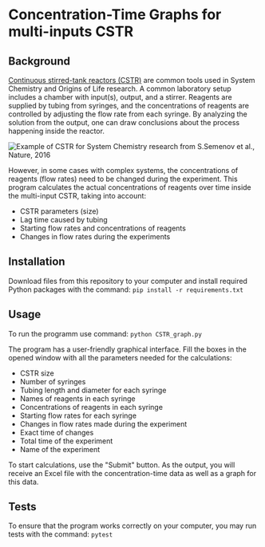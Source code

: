 # Concentration-Time Graphs for multi-inputs CSTR

## Background
[Continuous stirred-tank reactors (CSTR)](https://en.wikipedia.org/wiki/Continuous_stirred-tank_reactor) are common tools used in System Chemistry and Origins of Life research. A common laboratory setup includes a chamber with input(s), output, and a stirrer. Reagents are supplied by tubing from syringes, and the concentrations of reagents are controlled by adjusting the flow rate from each syringe. By analyzing the solution from the output, one can draw conclusions about the process happening inside the reactor.

![Example of CSTR for System Chemistry research from [*S.Semenov et al., Nature, 2016*](https://www.nature.com/articles/nature19776)](https://scx2.b-cdn.net/gfx/news/2016/57ed138dcf1f6.jpg)

However, in some cases with complex systems, the concentrations of reagents (flow rates) need to be changed during the experiment. This program calculates the actual concentrations of reagents over time inside the multi-input CSTR, taking into account:
* CSTR parameters (size)
* Lag time caused by tubing
* Starting flow rates and concentrations of reagents
* Changes in flow rates during the experiments 


## Installation
Download files from this repository to your computer and install required Python packages with the command:
`pip install -r requirements.txt`

## Usage
To run the programm use command:
`python CSTR_graph.py`

The program has a user-friendly graphical interface. Fill the boxes in the opened window with all the parameters needed for the calculations:
* CSTR size
* Number of syringes
* Tubing length and diameter for each syringe
* Names of reagents in each syringe
* Concentrations of reagents in each syringe
* Starting flow rates for each syringe
* Changes in flow rates made during the experiment
* Exact time of changes
* Total time of the experiment
* Name of the experiment 

To start calculations, use the "Submit" button.
As the output, you will receive an Excel file with the concentration-time data as well as a graph for this data.

## Tests
To ensure that the program works correctly on your computer, you may run tests with the command:
`pytest`
 
